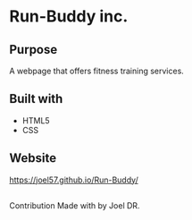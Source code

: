 # Run-Buddy inc.

## Purpose

A webpage that offers fitness training services.

## Built with

* HTML5
* CSS

## Website
https://joel57.github.io/Run-Buddy/ 

##
Contribution
Made with  by Joel DR.
